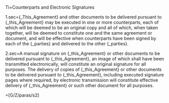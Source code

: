 Ti=Counterparts and Electronic Signatures

1.sec={_This_Agreement} and other documents to be delivered pursuant to {_this_Agreement} may be executed in one or more counterparts, each of which will be deemed to be an original copy and all of which, when taken together, will be deemed to constitute one and the same agreement or document, and will be effective when counterparts have been signed by each of the {_parties} and delivered to the other {_parties}.

2.sec=A manual signature on {_this_Agreement} or other documents to be delivered pursuant to {_this_Agreement}, an image of which shall have been transmitted electronically, will constitute an original signature for all purposes.  The delivery of copies of {_this_Agreement} or other documents to be delivered pursuant to {_this_Agreement}, including executed signature pages where required, by electronic transmission will constitute effective delivery of {_this_Agreement} or such other document for all purposes.

=[G/Z/paras/s2]
